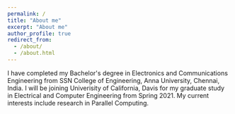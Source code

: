 ```yaml
---
permalink: /
title: "About me"
excerpt: "About me"
author_profile: true
redirect_from: 
  - /about/
  - /about.html
---
```


I have completed my Bachelor's degree in Electronics and Communications Engineering from SSN College of Engineering, Anna University, Chennai, India. I will be joining Univerisity of California, Davis for my graduate study in Electrical and Computer Engineering from Spring 2021. My current interests include research in Parallel Computing. 
